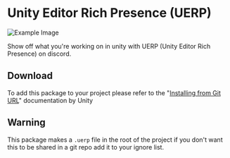 # Unity Editor Rich Presence (UERP)
![Example Image](https://i.imgur.com/AcnAVwj.png)

Show off what you're working on in unity with UERP (Unity Editor Rich Presence) on discord.

## Download

To add this package to your project please refer to the "[Installing from Git URL](https://docs.unity3d.com/Manual/upm-ui-giturl.html)" documentation by Unity

## Warning

This package makes a `.uerp` file in the root of the project if you don't want this to be shared in a git repo add it to your ignore list.
